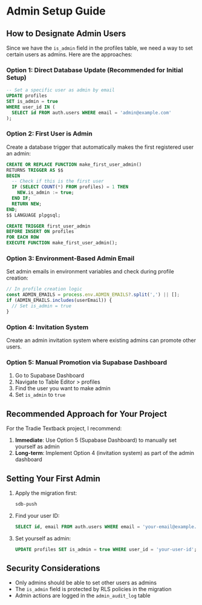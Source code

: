 # Admin Setup Guide

## How to Designate Admin Users

Since we have the `is_admin` field in the profiles table, we need a way to set certain users as admins. Here are the approaches:

### Option 1: Direct Database Update (Recommended for Initial Setup)
```sql
-- Set a specific user as admin by email
UPDATE profiles 
SET is_admin = true 
WHERE user_id IN (
  SELECT id FROM auth.users WHERE email = 'admin@example.com'
);
```

### Option 2: First User is Admin
Create a database trigger that automatically makes the first registered user an admin:
```sql
CREATE OR REPLACE FUNCTION make_first_user_admin()
RETURNS TRIGGER AS $$
BEGIN
  -- Check if this is the first user
  IF (SELECT COUNT(*) FROM profiles) = 1 THEN
    NEW.is_admin := true;
  END IF;
  RETURN NEW;
END;
$$ LANGUAGE plpgsql;

CREATE TRIGGER first_user_admin
BEFORE INSERT ON profiles
FOR EACH ROW
EXECUTE FUNCTION make_first_user_admin();
```

### Option 3: Environment-Based Admin Email
Set admin emails in environment variables and check during profile creation:
```typescript
// In profile creation logic
const ADMIN_EMAILS = process.env.ADMIN_EMAILS?.split(',') || [];
if (ADMIN_EMAILS.includes(userEmail)) {
  // Set is_admin = true
}
```

### Option 4: Invitation System
Create an admin invitation system where existing admins can promote other users.

### Option 5: Manual Promotion via Supabase Dashboard
1. Go to Supabase Dashboard
2. Navigate to Table Editor > profiles
3. Find the user you want to make admin
4. Set `is_admin` to `true`

## Recommended Approach for Your Project

For the Tradie Textback project, I recommend:

1. **Immediate**: Use Option 5 (Supabase Dashboard) to manually set yourself as admin
2. **Long-term**: Implement Option 4 (invitation system) as part of the admin dashboard

## Setting Your First Admin

1. Apply the migration first:
   ```bash
   sdb-push
   ```

2. Find your user ID:
   ```sql
   SELECT id, email FROM auth.users WHERE email = 'your-email@example.com';
   ```

3. Set yourself as admin:
   ```sql
   UPDATE profiles SET is_admin = true WHERE user_id = 'your-user-id';
   ```

## Security Considerations

- Only admins should be able to set other users as admins
- The `is_admin` field is protected by RLS policies in the migration
- Admin actions are logged in the `admin_audit_log` table